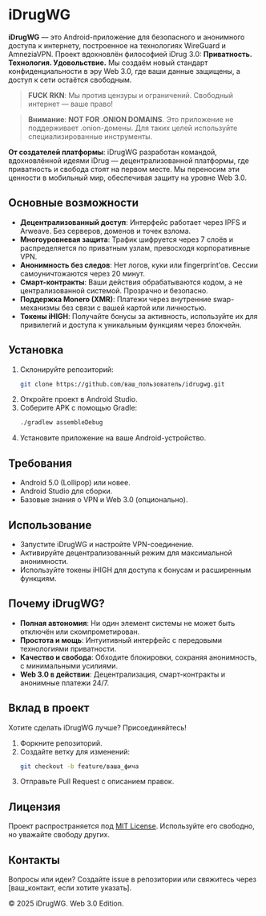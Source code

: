 # iDrugWG

**iDrugWG** — это Android-приложение для безопасного и анонимного доступа к интернету, построенное на технологиях WireGuard и AmneziaVPN. Проект вдохновлён философией iDrug 3.0: **Приватность. Технология. Удовольствие.** Мы создаём новый стандарт конфиденциальности в эру Web 3.0, где ваши данные защищены, а доступ к сети остаётся свободным.

> **FUCK RKN**: Мы против цензуры и ограничений. Свободный интернет — ваше право!

> **Внимание**: **NOT FOR .ONION DOMAINS**. Это приложение не поддерживает .onion-домены. Для таких целей используйте специализированные инструменты.

**От создателей платформы**: iDrugWG разработан командой, вдохновлённой идеями iDrug — децентрализованной платформы, где приватность и свобода стоят на первом месте. Мы переносим эти ценности в мобильный мир, обеспечивая защиту на уровне Web 3.0.

## Основные возможности
- **Децентрализованный доступ**: Интерфейс работает через IPFS и Arweave. Без серверов, доменов и точек взлома.
- **Многоуровневая защита**: Трафик шифруется через 7 слоёв и распределяется по приватным узлам, превосходя корпоративные VPN.
- **Анонимность без следов**: Нет логов, куки или fingerprint’ов. Сессии самоуничтожаются через 20 минут.
- **Смарт-контракты**: Ваши действия обрабатываются кодом, а не централизованной системой. Прозрачно и безопасно.
- **Поддержка Monero (XMR)**: Платежи через внутренние swap-механизмы без связи с вашей картой или личностью.
- **Токены iHIGH**: Получайте бонусы за активность, используйте их для привилегий и доступа к уникальным функциям через блокчейн.

## Установка
1. Склонируйте репозиторий:
   ```bash
   git clone https://github.com/ваш_пользователь/idrugwg.git
   ```
2. Откройте проект в Android Studio.
3. Соберите APK с помощью Gradle:
   ```bash
   ./gradlew assembleDebug
   ```
4. Установите приложение на ваше Android-устройство.

## Требования
- Android 5.0 (Lollipop) или новее.
- Android Studio для сборки.
- Базовые знания о VPN и Web 3.0 (опционально).

## Использование
- Запустите iDrugWG и настройте VPN-соединение.
- Активируйте децентрализованный режим для максимальной анонимности.
- Используйте токены iHIGH для доступа к бонусам и расширенным функциям.

## Почему iDrugWG?
- **Полная автономия**: Ни один элемент системы не может быть отключён или скомпрометирован.
- **Простота и мощь**: Интуитивный интерфейс с передовыми технологиями приватности.
- **Качество и свобода**: Обходите блокировки, сохраняя анонимность, с минимальными усилиями.
- **Web 3.0 в действии**: Децентрализация, смарт-контракты и анонимные платежи 24/7.

## Вклад в проект
Хотите сделать iDrugWG лучше? Присоединяйтесь!
1. Форкните репозиторий.
2. Создайте ветку для изменений:
   ```bash
   git checkout -b feature/ваша_фича
   ```
3. Отправьте Pull Request с описанием правок.

## Лицензия
Проект распространяется под [MIT License](LICENSE). Используйте его свободно, но уважайте свободу других.

## Контакты
Вопросы или идеи? Создайте issue в репозитории или свяжитесь через [ваш_контакт, если хотите указать].

© 2025 iDrugWG. Web 3.0 Edition.